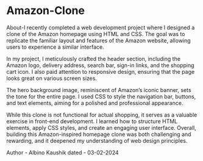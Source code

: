 # Amazon-Clone
<p>
About-I recently completed a web development project where I designed a clone of the Amazon homepage using HTML and CSS. The goal was
 to replicate the familiar layout and features of the Amazon website, allowing users to experience a similar interface.

In my project, I meticulously crafted the header section, including the Amazon logo, delivery address, search bar, sign-in links, and
 the shopping cart icon. I also paid attention to responsive design, ensuring that the page looks great on various screen sizes.

The hero background image, reminiscent of Amazon’s iconic banner, sets the tone for the entire page. I used CSS to style the navigation 
bar, buttons, and text elements, aiming for a polished and professional appearance.

While this clone is not functional for actual shopping, it serves as a valuable exercise in front-end development. I learned how to
 structure HTML elements, apply CSS styles, and create an engaging user interface. Overall, building this Amazon-inspired homepage 
 clone was both challenging and rewarding, and it deepened my understanding of web design principles.</p>

Author - Albino Kaushik 
dated - 03-02-2024